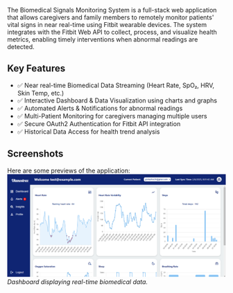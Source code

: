 The Biomedical Signals Monitoring System is a full-stack web application that allows caregivers and family members to remotely monitor patients' vital signs in near real-time using Fitbit wearable devices. The system integrates with the Fitbit Web API to collect, process, and visualize health metrics, enabling timely interventions when abnormal readings are detected.

## Key Features
- ✅ Near real-time Biomedical Data Streaming (Heart Rate, SpO₂, HRV, Skin Temp, etc.) 
- ✅ Interactive Dashboard & Data Visualization using charts and graphs
- ✅ Automated Alerts & Notifications for abnormal readings
- ✅ Multi-Patient Monitoring for caregivers managing multiple users
- ✅ Secure OAuth2 Authentication for Fitbit API integration
- ✅ Historical Data Access for health trend analysis

## Screenshots
Here are some previews of the application:
![Dashboard View](screenshots/dash1.png)
_Dashboard displaying real-time biomedical data._


